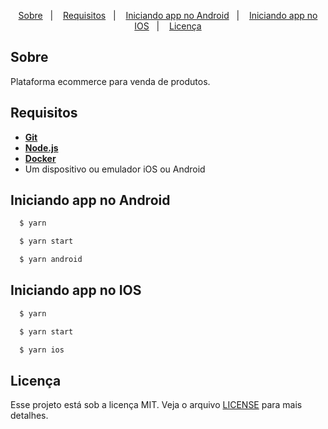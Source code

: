 
<p align="center">
  <a href="#sobre">Sobre</a>&nbsp;&nbsp;&nbsp;|&nbsp;&nbsp;&nbsp;
  <a href="#requisitos">Requisitos</a>&nbsp;&nbsp;&nbsp;|&nbsp;&nbsp;&nbsp;
  <a href="#iniciando-app-no-android">Iniciando app no Android</a>&nbsp;&nbsp;&nbsp;|&nbsp;&nbsp;&nbsp;
  <a href="#iniciando-app-no-ios">Iniciando app no IOS</a>&nbsp;&nbsp;&nbsp;|&nbsp;&nbsp;&nbsp;
  <a href="#licença">Licença</a>
</p>


## Sobre

Plataforma ecommerce para venda de produtos.


## Requisitos
- [**Git**](https://git-scm.com/)
- [**Node.js**](https://nodejs.org/en/)
- [**Docker**](https://www.docker.com/)
- Um dispositivo ou emulador iOS ou Android


## Iniciando app no Android
```bash
  $ yarn

  $ yarn start

  $ yarn android
```

## Iniciando app no IOS
```bash
  $ yarn

  $ yarn start

  $ yarn ios
```

## Licença
Esse projeto está sob a licença MIT. Veja o arquivo [LICENSE](https://github.com/giulianopiovezan/nlw-ecoleta/blob/master/LICENSE) para mais detalhes.
